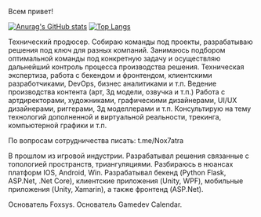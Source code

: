 Всем привет!

[![Anurag's GitHub stats](https://github-readme-stats.vercel.app/api?username=Nox7atra&show_icons=true&theme=synthwave&hide=stars,commits)](https://github.com/anuraghazra/github-readme-stats)
[![Top Langs](https://github-readme-stats.vercel.app/api/top-langs/?username=Nox7atra&layout=compact&theme=synthwave)](https://github.com/anuraghazra/github-readme-stats)

Технический продюсер. Собираю команды под проекты, разрабатываю решения под ключ для разных компаний. Занимаюсь подбором оптимальной команды под конкретную задачу и осуществляю дальнейший контроль процесса производства решения. Техническая экспертиза, работа с бекендом и фронтендом, клиентскими разработчиками, DevOps, бизнес аналитиками и т.п. Ведение производства контента (арт, 3д модели, озвучка и т.п.) Работа с артдиректорами, художниками, графическими дизайнерами, UI/UX дизайнерами, риггерами, 3д моделлерами и т.п. Консультирую на тему технологий дополненной и виртуальной реальности, трекинга, компьютерной графики и т.п.

По вопросам сотрудничества писать: t.me/Nox7atra

В прошлом из игровой индустрии. Разрабатывал решения связанные с топологией пространств, триангуляциями. Разбираюсь в нюансах платформ IOS, Android, Win. Разрабатывал бекенд (Python Flask, ASP.Net, .Net Core), клиентские приложения (Unity, WPF), мобильные приложения (Unity, Xamarin), а также фронтенд (ASP.Net).

Основатель Foxsys. Основатель Gamedev Calendar.
<!--
**Nox7atra/Nox7atra** is a ✨ _special_ ✨ repository because its `README.md` (this file) appears on your GitHub profile.

Here are some ideas to get you started:

- 🔭 I’m currently working on ...
- 🌱 I’m currently learning ...
- 👯 I’m looking to collaborate on ...
- 🤔 I’m looking for help with ...
- 💬 Ask me about ...
- 📫 How to reach me: ...
- 😄 Pronouns: ...
- ⚡ Fun fact: ...
-->

